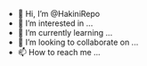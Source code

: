- 👋 Hi, I’m @HakiniRepo
- 👀 I’m interested in ...
- 🌱 I’m currently learning ...
- 💞️ I’m looking to collaborate on ...
- 📫 How to reach me ...

<!---
HakiniRepo/HakiniRepo is a ✨ special ✨ repository because its `README.md` (this file) appears on your GitHub profile.
You can click the Preview link to take a look at your changes.
--->
